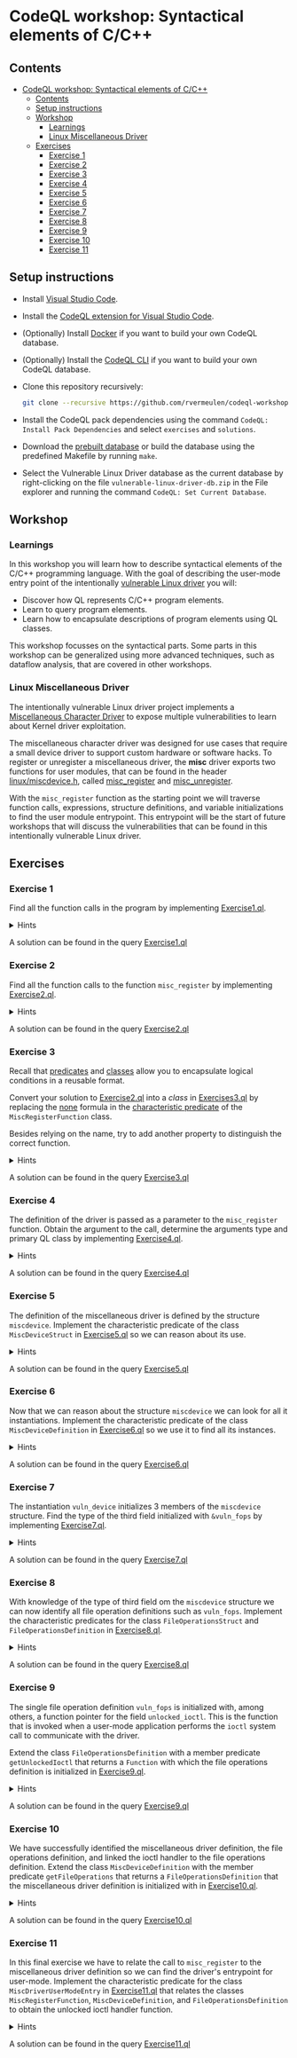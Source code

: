 # CodeQL workshop: Syntactical elements of C/C++

## Contents

- [CodeQL workshop: Syntactical elements of C/C++](#codeql-workshop-syntactical-elements-of-cc)
  - [Contents](#contents)
  - [Setup instructions](#setup-instructions)
  - [Workshop](#workshop)
    - [Learnings](#learnings)
    - [Linux Miscellaneous Driver](#linux-miscellaneous-driver)
  - [Exercises](#exercises)
    - [Exercise 1](#exercise-1)
    - [Exercise 2](#exercise-2)
    - [Exercise 3](#exercise-3)
    - [Exercise 4](#exercise-4)
    - [Exercise 5](#exercise-5)
    - [Exercise 6](#exercise-6)
    - [Exercise 7](#exercise-7)
    - [Exercise 8](#exercise-8)
    - [Exercise 9](#exercise-9)
    - [Exercise 10](#exercise-10)
    - [Exercise 11](#exercise-11)

## Setup instructions

- Install [Visual Studio Code](https://code.visualstudio.com/).
- Install the [CodeQL extension for Visual Studio Code](https://codeql.github.com/docs/codeql-for-visual-studio-code/setting-up-codeql-in-visual-studio-code/).
- (Optionally) Install [Docker](https://www.docker.com/) if you want to build your own CodeQL database.
- (Optionally) Install the [CodeQL CLI](https://github.com/github/codeql-cli-binaries/releases) if you want to build your own CodeQL database.
- Clone this repository recursively:
  
  ```bash
  git clone --recursive https://github.com/rvermeulen/codeql-workshop-elements-of-syntactical-program-analysis-cpp
  ```

- Install the CodeQL pack dependencies using the command `CodeQL: Install Pack Dependencies` and select `exercises` and `solutions`.
- Download the [prebuilt database](https://drive.google.com/file/d/1upETVaHIwE9YnJHQcxW9bNJSWCClDmBg/view?usp=sharing) or build the database using the predefined Makefile by running `make`.
- Select the Vulnerable Linux Driver database as the current database by right-clicking on the file `vulnerable-linux-driver-db.zip` in the File explorer and running the command `CodeQL: Set Current Database`.

## Workshop

### Learnings

In this workshop you will learn how to describe syntactical elements of the C/C++ programming language.
With the goal of describing the user-mode entry point of the intentionally [vulnerable Linux driver](https://github.com/invictus-0x90/vulnerable_linux_driver) you will:

- Discover how QL represents C/C++ program elements.
- Learn to query program elements.
- Learn how to encapsulate descriptions of program elements using QL classes.

This workshop focusses on the syntactical parts. Some parts in this workshop can be generalized using more advanced techniques, such as dataflow analysis, that are covered in other workshops.

### Linux Miscellaneous Driver

The intentionally vulnerable Linux driver project implements a [Miscellaneous Character Driver](https://www.linuxjournal.com/article/2920) to expose multiple vulnerabilities to learn about Kernel driver exploitation.

The miscellaneous character driver was designed for use cases that require a small device driver to support custom hardware or software hacks.
To register or unregister a miscellaneous driver, the **misc** driver exports two functions for user modules, that can be found in the header [linux/miscdevice.h](https://github.com/torvalds/linux/blob/master/include/linux/miscdevice.h), called [misc_register](https://github.com/torvalds/linux/blob/8ca09d5fa3549d142c2080a72a4c70ce389163cd/include/linux/miscdevice.h#L91) and [misc_unregister](https://github.com/torvalds/linux/blob/8ca09d5fa3549d142c2080a72a4c70ce389163cd/include/linux/miscdevice.h#L92).

With the `misc_register` function as the starting point we will traverse function calls, expressions, structure definitions, and variable initializations to find the user module entrypoint. This entrypoint will be the start of future workshops that will discuss the vulnerabilities that can be found in this intentionally vulnerable Linux driver.

## Exercises

### Exercise 1

Find all the function calls in the program by implementing [Exercise1.ql](exercises/Exercise1.ql).

<details>
<summary>Hints</summary>

- The class `FunctionCall` can be used to reason about all the function calls in the program.

</details>

A solution can be found in the query [Exercise1.ql](solutions/Exercise1.ql)

### Exercise 2

Find all the function calls to the function `misc_register` by implementing [Exercise2.ql](exercises/Exercise2.ql).

<details>
<summary>Hints</summary>

- The class `FunctionCall` provides the member predicate `getTarget` to reason about the called function.
- The class `Function` provides the member predicate `getName` to get the name of the function.

</details>

A solution can be found in the query [Exercise2.ql](solutions/Exercise2.ql)

### Exercise 3

Recall that [predicates](https://codeql.github.com/docs/ql-language-reference/predicates/) and [classes](https://codeql.github.com/docs/ql-language-reference/types/#classes) allow you to encapsulate logical conditions in a reusable format.

Convert your solution to [Exercise2.ql](exercises/Exercise2.ql) into a _class_ in [Exercises3.ql](exercises/Exercise3.ql) by replacing the [none](https://codeql.github.com/docs/ql-language-reference/formulas/#none) formula in the [characteristic predicate](https://codeql.github.com/docs/ql-language-reference/types/#characteristic-predicates) of the `MiscRegisterFunction` class.

Besides relying on the name, try to add another property to distinguish the correct function.

<details>
<summary>Hints</summary>

- Each program element represented by the class `Element` can be related to the primary file the element occurs in using the member predicate `getFile`.
- Each program element has an absolute path that can be accessed using the member predicate `getAbsolutePath` on the class `File`.
- The QL string type provides [builtins](https://codeql.github.com/docs/ql-language-reference/ql-language-specification/#built-ins-for-string) such as `matches` and `regexpMatch` to match patterns in strings. The `matches` builtin member predicate interprets `_` to match any single character and `%` to match any sequences of characters in the provided pattern.

</details>

A solution can be found in the query [Exercise3.ql](solutions/Exercise3.ql)

### Exercise 4

The definition of the driver is passed as a parameter to the `misc_register` function.
Obtain the argument to the call, determine the arguments type and primary QL class by implementing [Exercise4.ql](exercises/Exercise4.ql).

<details>
<summary>Hints</summary>

- The class `FunctionCall` provides the member predicate `getArgument` to get a provided argument by index.
- Each expression represented by the class `Expr` has a type that can be retrieved with the member predicate `getType`.
- Each program element represented by the class `Element` has a member predicate `getPrimaryQlClass` that returns the QL class that is the most precise syntactic category the element belongs to.

</details>

A solution can be found in the query [Exercise4.ql](solutions/Exercise4.ql)

### Exercise 5

The definition of the miscellaneous driver is defined by the structure `miscdevice`.
Implement the characteristic predicate of the class `MiscDeviceStruct` in
[Exercise5.ql](exercises/Exercise5.ql) so we can reason about its use.

<details>
<summary>Hints</summary>

- The class `Struct` inherits the member predicate `getName` from the class `UserType` that returns the name of the struct.
- Each program element represented by the class `Element` can be related to the primary file the element occurs in using the member predicate `getFile`.
- Each program element has an absolute path that can be accessed using the member predicate `getAbsolutePath` on the class `File`.
- The QL string type provides [builtins](https://codeql.github.com/docs/ql-language-reference/ql-language-specification/#built-ins-for-string) such as `matches` and `regexpMatch` to match patterns in strings. The `matches` builtin member predicate interprets `_` to match any single character and `%` to match any sequences of characters in the provided pattern.

</details>

A solution can be found in the query [Exercise5.ql](solutions/Exercise5.ql)

### Exercise 6

Now that we can reason about the structure `miscdevice` we can look for all it instantiations.
Implement the characteristic predicate of the class `MiscDeviceDefinition` in
[Exercise6.ql](exercises/Exercise6.ql) so we use it to find all its instances.

<details>
<summary>Hints</summary>

- The class `Variable` has a member predicate `getType` that gets the type of this variable.

</details>

A solution can be found in the query [Exercise6.ql](solutions/Exercise6.ql)

### Exercise 7

The instantiation `vuln_device` initializes 3 members of the `miscdevice` structure.
Find the type of the third field initialized with `&vuln_fops` by implementing
[Exercise7.ql](exercises/Exercise7.ql).

<details>
<summary>Hints</summary>

- The class `Struct` inherits the member predicate `getAMember` from the class `Class` that gets the zero-based indexed member declared in the struct.
- The class `Field` inherits the member predicate `getType` from the class `MemberVariable` that returns the type of the field.

</details>

A solution can be found in the query [Exercise7.ql](solutions/Exercise7.ql)

### Exercise 8

With knowledge of the type of third field om the `miscdevice` structure we can now identify all file operation definitions such as `vuln_fops`.
Implement the characteristic predicates for the class `FileOperationsStruct` and `FileOperationsDefinition` in [Exercise8.ql](exercises/Exercise8.ql).

<details>
<summary>Hints</summary>

- The class `Struct` inherits the member predicate `getName` from the class `UserType` that returns the name of the struct.
- Each program element represented by the class `Element` can be related to the primary file the element occurs in using the member predicate `getFile`.
- Each program element has an absolute path that can be accessed using the member predicate `getAbsolutePath` on the class `File`.
- The QL string type provides [builtins](https://codeql.github.com/docs/ql-language-reference/ql-language-specification/#built-ins-for-string) such as `matches` and `regexpMatch` to match patterns in strings. The `matches` builtin member predicate interprets `_` to match any single character and `%` to match any sequences of characters in the provided pattern.

</details>

A solution can be found in the query [Exercise8.ql](solutions/Exercise8.ql)

### Exercise 9

The single file operation definition `vuln_fops` is initialized with, among others, a function pointer for the field `unlocked_ioctl`.
This is the function that is invoked when a user-mode application performs the `ioctl` system call to communicate with the driver.

Extend the class `FileOperationsDefinition` with a member predicate `getUnlockedIoctl` that returns a `Function` with which the file operations definition is initialized in
[Exercise9.ql](exercises/Exercise9.ql).

<details>
<summary>Hints</summary>

- The class `Variable` has the member predicate `getAnAssignedValue` that returns an `Expr` representing an expression that is assigned to this variable somewhere in the program.
- The class `Field` inherits the member predicate `hasName` from the class `Declaration` that holds if the field has the provided name.
- The class `ClassAggregrateLiteral` has the member predicate `getFieldExpr` that returns an `Expr` that is part of the aggregrate literal that is used to initialize the provided field.

</details>

A solution can be found in the query [Exercise9.ql](solutions/Exercise9.ql)

### Exercise 10

We have successfully identified the miscellaneous driver definition, the file operations definition, and linked the ioctl handler to the file operations definition.
Extend the class `MiscDeviceDefinition` with the member predicate `getFileOperations` that returns a `FileOperationsDefinition` that the miscellaneous driver definition is initialized with in [Exercise10.ql](exercises/Exercise10.ql).

<details>
<summary>Hints</summary>

- The class `Variable` has the member predicate `getAnAssignedValue` that returns an `Expr` representing an expression that is assigned to this variable somewhere in the program.
- The class `Field` inherits the member predicate `hasName` from the class `Declaration` that holds if the field has the provided name.
- The class `ClassAggregrateLiteral` has the member predicate `getFieldExpr` that returns an `Expr` that is part of the aggregrate literal that is used to initialize the provided field.
- A class can be cast to a subclass using the syntax `variable.(Class).predicate()`. For example, to cast an expression `expr` to a `AddressOfExpr` to get an operand of the expression you can use the syntax `expr.(AddressOfExpr).getOperand()`.
- The class `AddressOfExpr` that represents the expression taking the address `&expr` has a member predicate `getOperand` that returns the expression of which the address is taken.
- The class `Variable` has a member predicate `getAnAccess` that returns all the access to this variable.

</details>

A solution can be found in the query [Exercise10.ql](solutions/Exercise10.ql)

### Exercise 11

In this final exercise we have to relate the call to `misc_register` to the miscellaneous driver definition so we can find the driver's entrypoint for user-mode.
Implement the characteristic predicate for the class `MiscDriverUserModeEntry` in [Exercise11.ql](exercises/Exercise11.ql) that relates the classes `MiscRegisterFunction`, `MiscDeviceDefinition`, and `FileOperationsDefinition` to obtain the unlocked ioctl handler function.

<details>
<summary>Hints</summary>

- The class `Function` has a member predicate `getACallToThisFunction` that returns all the function call to this function.
- The class `FunctionCall` inherits the member predicate `getArgument` from the class `Call` that returns the nth argument for this call.
- A class can be casted to a subclass using the syntax `variable.(Class).predicate()`. For example, to cast an expression `expr` to a `AddressOfExpr` to get an operand of the expression you can use the syntax `expr.(AddressOfExpr).getOperand()`.
- The class `Variable` has a member predicate `getAnAccess` that returns all the access to this variable.

</details>

A solution can be found in the query [Exercise11.ql](solutions/Exercise11.ql)
